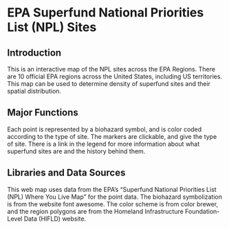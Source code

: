 EPA Superfund National Priorities List (NPL) Sites
=============

## Introduction
This is an interactive map of the NPL sites across the EPA Regions. There are 10 official EPA regions across the United States, including US territories. This map can be used to determine density of superfund sites and their spatial distribution.

## Major Functions
Each point is represented by a biohazard symbol, and is color coded according to the type of site. The markers are clickable, and give the type of site. There is a link in the legend for more information about what superfund sites are and the history behind them.

## Libraries and Data Sources
This web map uses data from the EPA’s “Superfund National Priorities List (NPL) Where You Live Map” for the point data. The biohazard symbolization is from the website font awesome. The color scheme is from color brewer, and the region polygons are from the Homeland Infrastructure Foundation-Level Data (HIFLD) website.
